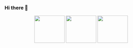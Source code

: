 ### Hi there 👋
<div id="header" align="center">
 <img src="https://media.giphy.com/media/PiWfijeEeJEI0uB7j6/giphy.gif" width="100" height="90"/>
 <img src="https://media.giphy.com/media/q8f30WctNGPFC/giphy-downsized-large.gif" width="100" height="90"/>
 <img src="https://media.giphy.com/media/PiWfijeEeJEI0uB7j6/giphy.gif" width="100" height="90"/>
</div>


<!--
**ckc1404/ckc1404** is a ✨ _special_ ✨ repository because its `README.md` (this file) appears on your GitHub profile.

Here are some ideas to get you started:

- 🔭 I’m currently working on ...
- 🌱 I’m currently learning ...
- 👯 I’m looking to collaborate on ...
- 🤔 I’m looking for help with ...
- 💬 Ask me about ...
- 📫 How to reach me: ...
- 😄 Pronouns: ...
- ⚡ Fun fact: ...
-->
